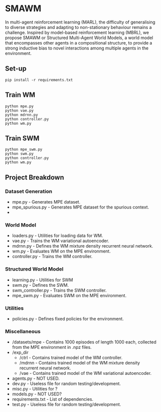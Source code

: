 # SMAWM

In multi-agent reinforcement learning (MARL), the difficulty of generalising to diverse strategies and adapting to non-stationary behaviour remains a challenge. Inspired by model-based reinforcement learning (MBRL), we propose SMAWM or Structured Multi-Agent World Models, a world model that encompasses other agents in a compositional structure, to provide a strong inductive bias to novel interactions among multiple agents in the environment.

## Set-up
```
pip install -r requirements.txt
```

## Train WM
```
python mpe.py
python vae.py
python mdrnn.py
python controller.py
python wm.py
```

## Train SWM
```
python mpe_swm.py
python swm.py
python controller.py
python wm.py
```

## Project Breakdown

### Dataset Generation
- mpe.py - Generates MPE dataset.
- mpe_spurious.py - Generates MPE dataset for the spurious context.
- 
### World Model
- loaders.py - Utilities for loading data for WM.
- vae.py - Trains the WM variational autoencoder.
- mdrnn.py - Defines the WM mixture density recurrent neural network.
- wm.py - Evaluates WM on the MPE environment.
- controller.py - Trains the WM controller.

### Structured World Model
- learning.py - Utilities for SWM
- swm.py - Defines the SWM.
- swm_controller.py - Trains the SWM controller.
- mpe_swm.py - Evaluates SWM on the MPE environment.

### Utilities
- policies.py - Defines fixed policies for the environment.

### Miscellaneous
- /datasets/mpe - Contains 1000 episodes of length 1000 each, collected from the MPE environment in .npz files.
- /exp_dir
  - /ctrl - Contains trained model of the WM controller.
  - /mdrnn - Contains trained model of the WM mixture density recurrent neural network.
  - /vae - Contains trained model of the WM variational autoencoder.
- agents.py - NOT USED.
- dev.py - Useless file for random testing/development.
- misc.py - Utilities for ?
- models.py - NOT USED?
- requirements.txt - List of dependencies.
- test.py - Useless file for random testing/development.
